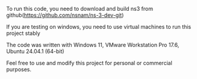 To run this code, you need to download and build ns3 from github(https://github.com/nsnam/ns-3-dev-git)

If you are testing on windows, you need to use virtual machines to run this project stably

The code was written with Windows 11, VMware Workstation Pro 17.6, Ubuntu 24.04.1 (64-bit)

Feel free to use and modify this project for personal or commercial purposes.